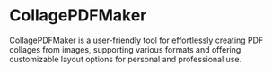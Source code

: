 # CollagePDFMaker
CollagePDFMaker is a user-friendly tool for effortlessly creating PDF collages from images, supporting various formats and offering customizable layout options for personal and professional use.
